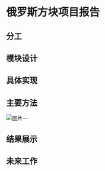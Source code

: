 # 俄罗斯方块项目报告


## 分工


## 模块设计

## 具体实现


## 主要方法


![图片一](https://s2.ax1x.com/2019/12/29/luycTS.png)


## 结果展示


## 未来工作
